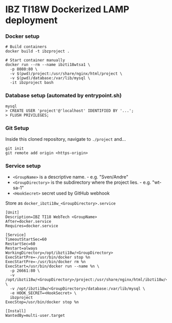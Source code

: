 # IBZ TI18W Dockerized LAMP deployment

### Docker setup
```
# Build containers
docker build -t ibzproject .

# Start container manually
docker run --rm --name ibzti18wtsa1 \
  -p 8080:80 \
  -v $(pwd)/project:/usr/share/nginx/html/project \
  -v $(pwd)/database:/var/lib/mysql \
  -it ibzproject bash
```

### Database setup (automated by entrypoint.sh)
```
mysql
> CREATE USER 'project'@'localhost' IDENTIFIED BY '...';
> FLUSH PRIVILEGES;
```

### Git Setup
Inside this cloned repository, navigate to `./project` and...
```
git init
git remote add origin <https-origin>
```

### Service setup
* `<GroupName>` is a descriptive name. -  e.g. "Sven/Andre"
* `<GroupDirectory>` is the subdirectory where the project lies. - e.g. "wt-sa-1"
* `<HookSecret>` secret used by GitHub webhook

Store as `docker_ibzti18w_<GroupDirectory>.service`
```
[Unit]
Description=IBZ TI18 WebTech <GroupName>
After=docker.service
Requires=docker.service

[Service]
TimeoutStartSec=60
RestartSec=60
Restart=always
WorkingDirectory=/opt/ibzti18w/<GroupDirectory>
ExecStartPre=-/usr/bin/docker stop %n
ExecStartPre=-/usr/bin/docker rm %n
ExecStart=/usr/bin/docker run --name %n \
  -p 26661:80 \
  -v /opt/ibzti18w/<GroupDirectory>/project:/usr/share/nginx/html/ibzti18w/<GroupDirectory>/project \
  -v /opt/ibzti18w/<GroupDirectory>/database:/var/lib/mysql \
  -e HOOK_SECRET=<HookSecret> \
  ibzproject
ExecStop=/usr/bin/docker stop %n

[Install]
WantedBy=multi-user.target
```
